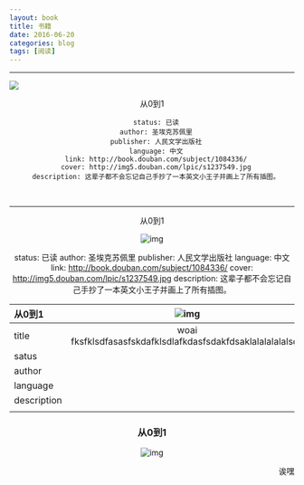 ```yaml
---
layout: book
title: 书籍
date: 2016-06-20
categories: blog
tags: [阅读]
---
```




---

![](https://images-cn.ssl-images-amazon.com/images/I/419MxjW5kCL._AA160_.jpg) <center>从0到1<center>

      status: 已读
      author: 圣埃克苏佩里
      publisher: 人民文学出版社
      language: 中文
      link: http://book.douban.com/subject/1084336/
      cover: http://img5.douban.com/lpic/s1237549.jpg
      description: 这辈子都不会忘记自己手抄了一本英文小王子并画上了所有插图。
​   

___

从0到1

![img](https://images-cn.ssl-images-amazon.com/images/I/419MxjW5kCL._AA160_.jpg)  

  status: 已读
  author: 圣埃克苏佩里
  publisher: 人民文学出版社
  language: 中文
  link: http://book.douban.com/subject/1084336/
  cover: http://img5.douban.com/lpic/s1237549.jpg
  description: 这辈子都不会忘记自己手抄了一本英文小王子并画上了所有插图。











| 从0到1        | ![img](https://images-cn.ssl-images-amazon.com/images/I/419MxjW5kCL._AA160_.jpg) |
| :---------- | :--------------------------------------: |
| title       | woai fksfklsdfasasfskdafklsdlafkdasfsdakfdsaklalalalalalsdk |
| satus       |                                          |
| author      |                                          |
| language    |                                          |
| description |                                          |
|             |                                          |

 ### 从0到1                          







![img](https://images-cn.ssl-images-amazon.com/images/I/419MxjW5kCL._AA160_.jpg) 

<p align="right">诶嘿</p>

<p align="right"></p>



​                                                                                                         